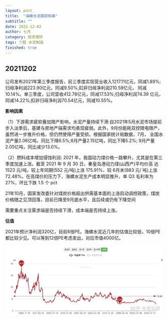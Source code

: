```yaml
---
layout: post
title:  "海螺水泥跟踪档案"
subtitle: ""
date: 2021-12-02
author: 七月
category: 投资理财
tags: 个股 水泥制造
finished: true
---
```




## 20211202

公司发布2021年第三季度报告，前三季度实现营业收入1217.11亿元，同减1.89%; 归母净利润223.90亿元，同减9.50%;扣非归母净利润210.59亿元， 同减10.14%。单三季度，公司营收412.78亿元，同减17.53%;归母净利润74.39 亿元，同减14.22%;扣非归母净利润70.54亿元，同减10.55%。

**影响因素**

（1）下游需求疲软叠加限产影响，水泥产量持续下滑:自2021年5月水泥市场提前步入淡季后，基建与房地产端需求均表现疲弱。此外，9月份能耗双控限电限产，虽然进一步推升价格，但仍然使得产量受损。根据国家统计局数据，7月， 全国水泥产量2.06亿吨，同比下降6.5%;8月产量2.15亿吨，同比下降5.2%; 9月产量2.05亿吨，同比减少13.0%。

（2）燃料成本增加侵蚀利润: 2021 年，我国动力煤价格一路攀升，尤其是在第三季度加速上涨。截至 2021 年 9 月 30 日，秦皇岛港动力煤(山西产)平均价高 达 1523 元/吨，较上年同期(552 元/吨)上涨 175.91%、较 6月末(883 元/ 吨)上涨 72.48%。在高煤价的压力下，海螺水泥生产成本明显推升，单 Q3 毛利率为 27%，环比下跌 1.5 个 pct

21年10月，国家发改委针对煤炭价格超出供需基本面的上涨启动调控政策，煤炭价格随之见顶回落，目前已降至9月底水平，且后续或仍有下降空间

需要重点关注需求端是否持续下滑，成本端是否持续上涨。

**估值**

2021年预计净利润320亿，目前6倍PE。海螺水泥近几年的估值比较低，10倍PE都比较少见。可以等到12倍PE考虑卖出，对应市值4000亿。

![img](/img/2021-07-15-hailuoshuini_600585/v2-33d5c3ff8cbf4f1e0d300d72449a56b3_720w.jpg)

